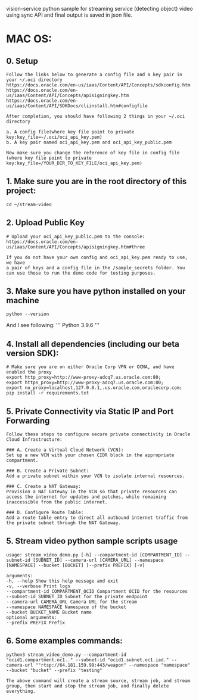 vision-service python sample for streaming service (detecting object) video using sync API and final output is saved in json file. 

# MAC OS:

## 0. Setup 
```
Follow the links below to generate a config file and a key pair in your ~/.oci directory
https://docs.oracle.com/en-us/iaas/Content/API/Concepts/sdkconfig.htm
https://docs.oracle.com/en-us/iaas/Content/API/Concepts/apisigningkey.htm
https://docs.oracle.com/en-us/iaas/Content/API/SDKDocs/cliinstall.htm#configfile

After completion, you should have following 2 things in your ~/.oci directory 

a. A config file(where key file point to private key:key_file=~/.oci/oci_api_key.pem)
b. A key pair named oci_api_key.pem and oci_api_key_public.pem

Now make sure you change the reference of key file in config file (where key file point to private key:key_file=/YOUR_DIR_TO_KEY_FILE/oci_api_key.pem)
```

## 1. Make sure you are in the root directory of this project:
```
cd ~/stream-video
```

## 2. Upload Public Key
```
# Upload your oci_api_key_public.pem to the console:
https://docs.oracle.com/en-us/iaas/Content/API/Concepts/apisigningkey.htm#three

If you do not have your own config and oci_api_key.pem ready to use, we have
a pair of keys and a config file in the /sample_secrets folder. You can use those to run the demo code for testing purposes.
```

## 3. Make sure you have python installed on your machine
```
python --version
```
And I see following:
'''
Python 3.9.6
'''
 
## 4. Install all dependencies (including our beta version SDK):
```
# Make sure you are on either Oracle Corp VPN or OCNA, and have enabled the proxy
export http_proxy=http://www-proxy-adcq7.us.oracle.com:80;
export https_proxy=http://www-proxy-adcq7.us.oracle.com:80;
export no_proxy=localhost,127.0.0.1,.us.oracle.com,oraclecorp.com;
pip install -r requirements.txt

```
 
## 5. Private Connectivity via Static IP and Port Forwarding
```
Follow these steps to configure secure private connectivity in Oracle Cloud Infrastructure:

### A. Create a Virtual Cloud Network (VCN):
Set up a new VCN with your chosen CIDR block in the appropriate compartment.

### B. Create a Private Subnet:
Add a private subnet within your VCN to isolate internal resources.

### C. Create a NAT Gateway:
Provision a NAT Gateway in the VCN so that private resources can access the internet for updates and patches, while remaining inaccessible from the public internet.

### D. Configure Route Table:
Add a route table entry to direct all outbound internet traffic from the private subnet through the NAT Gateway.

```


## 5. Stream video python sample scripts usage

```
usage: stream_video_demo.py [-h] --compartment-id [COMPARTMENT_ID] --subnet-id [SUBNET_ID] --camera-url [CAMERA_URL] --namespace [NAMESPACE] --bucket [BUCKET] [--prefix PREFIX] [-v]

arguments:
-h, --help Show this help message and exit
-v, --verbose Print logs
--compartment-id COMPARTMENT_OCID Compartment OCID for the resources
--subnet-id SUBNET_ID Subnet for the private endpoint
--camera-url CAMERA_URL Camera URL for the stream
--namespace NAMESPACE Namespace of the bucket
--bucket BUCKET_NAME Bucket name
optional arguments:
--prefix PREFIX Prefix
```

## 6. Some examples commands:
```
python3 stream_video_demo.py --compartment-id "ocid1.compartment.oc1.." --subnet-id "ocid1.subnet.oc1.iad." --camera-url ""rtsp://64.181.159.98:443/weapon" --namespace "namespace"  --bucket "bucket" --prefix "testing"

The above command will create a stream source, stream job, and stream group, then start and stop the stream job, and finally delete everything.

```
 
